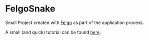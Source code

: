 # FelgoSnake

Small Project created with [Felgo](https://felgo.com/) as part of the application process.

A small (and quick) tutorial can be found [here](https://docs.google.com/document/d/1fTdG0ccBXHtxkOVK1HQJm3E2zS-K9O5wMW983a0He7w/edit?usp=sharing).



